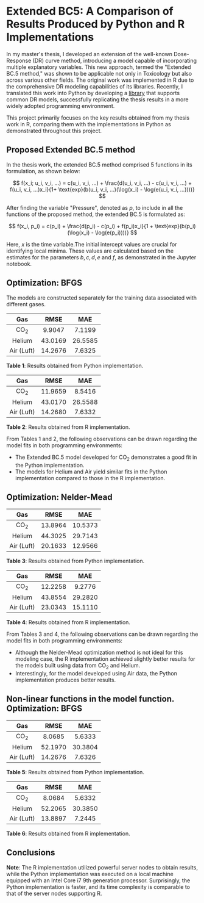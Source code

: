 # Extended BC5: A Comparison of Results Produced by Python and R Implementations

In my master's thesis, I developed an extension of the well-known Dose-Response (DR) curve method, introducing a model capable of incorporating multiple explanatory variables. This new approach, termed the "Extended BC.5 method," was shown to be applicable not only in Toxicology but also across various other fields. The original work was implemented in R due to the comprehensive DR modeling capabilities of its libraries. Recently, I translated this work into Python by developing a [library](https://github.com/gautampk95/drm_basic) that supports common DR models, successfully replicating the thesis results in a more widely adopted programming environment.

This project primarily focuses on the key results obtained from my thesis work in R, comparing them with the implementations in Python as demonstrated throughout this project.

## Proposed Extended BC.5 method
In the thesis work, the extended BC.5 method comprised 5 functions in its formulation, as shown below:

$$ f(x_i; u_i, v_i, ...) = c(u_i, v_i, ...) + \frac{d(u_i, v_i, ...) - c(u_i, v_i, ...) + f(u_i, v_i, ...)x_i}{1+ \text{exp}(b(u_i, v_i, ...)(\log(x_i) - \log(e(u_i, v_i, ...))))} $$

After finding the variable "Pressure", denoted as $p$, to include in all the functions of the proposed method, the extended BC.5 is formulated as:

$$  f(x_i, p_i) = c(p_i) + \frac{d(p_i) - c(p_i) + f(p_i)x_i}{1 + \text{exp}(b(p_i)(\log(x_i) - \log(e(p_i))))} $$

Here, $x$ is the time variable.The initial intercept values are crucial for identifying local minima. These values are calculated based on the estimates for the parameters $b, c, d, e$ and $f$, as demonstrated in the Jupyter notebook.

## Optimization: BFGS

The models are constructed separately for the training data associated with different gases.

| Gas      | RMSE | MAE  |
|:----------:|:----:|:-----------:|
| CO<sub>2</sub>  | 9.9047  | 7.1199  |
| Helium  | 43.0169  | 26.5585    |
| Air (Luft) | 14.2676  | 7.6325      |

**Table 1**: Results obtained from Python implementation.

| Gas      | RMSE | MAE  |
|:----------:|:----:|:-----------:|
| CO<sub>2</sub>  | 11.9659  | 8.5416  |
| Helium  | 43.0170  | 26.5588    |
| Air (Luft) | 14.2680  | 7.6332      |

**Table 2**: Results obtained from R implementation.

From Tables 1 and 2, the following observations can be drawn regarding the model fits in both programming environments:
* The Extended BC.5 model developed for CO<sub>2</sub> demonstrates a good fit in the Python implementation.
* The models for Helium and Air yield similar fits in the Python implementation compared to those in the R implementation.


## Optimization: Nelder-Mead

| Gas      | RMSE | MAE  |
|:----------:|:----:|:-----------:|
| CO<sub>2</sub>  | 13.8964  | 10.5373  |
| Helium  | 44.3025  | 29.7143    |
| Air (Luft) | 20.1633  | 12.9566      |

**Table 3**: Results obtained from Python implementation.

| Gas      | RMSE | MAE  |
|:----------:|:----:|:-----------:|
| CO<sub>2</sub>  | 12.2258  | 9.2776  |
| Helium  | 43.8554  | 29.2820    |
| Air (Luft) | 23.0343  | 15.1110      |

**Table 4**: Results obtained from R implementation.

From Tables 3 and 4, the following observations can be drawn regarding the model fits in both programming environments:
* Although the Nelder-Mead optimization method is not ideal for this modeling case, the R implementation achieved slightly better results for the models built using data from CO<sub>2</sub> and Helium.
* Interestingly, for the model developed using Air data, the Python implementation produces better results.

## Non-linear functions in the model function. Optimization: BFGS

| Gas      | RMSE | MAE  |
|:----------:|:----:|:-----------:|
| CO<sub>2</sub>  | 8.0685  | 5.6333  |
| Helium  | 52.1970  | 30.3804    |
| Air (Luft) | 14.2676  | 7.6326      |

**Table 5**: Results obtained from Python implementation.

| Gas      | RMSE | MAE  |
|:----------:|:----:|:-----------:|
| CO<sub>2</sub>  | 8.0684  | 5.6332  |
| Helium  | 52.2065  | 30.3850    |
| Air (Luft) | 13.8897  | 7.2445      |

**Table 6**: Results obtained from R implementation.

## Conclusions
**Note**: The R implementation utilized powerful server nodes to obtain results, while the Python implementation was executed on a local machine equipped with an Intel Core i7 9th generation processor. Surprisingly, the Python implementation is faster, and its time complexity is comparable to that of the server nodes supporting R.


